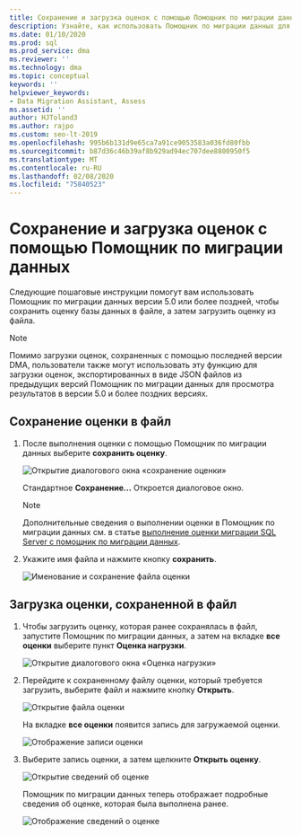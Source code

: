 ```yaml
---
title: Сохранение и загрузка оценок с помощью Помощник по миграции данных
description: Узнайте, как использовать Помощник по миграции данных для сохранения и загрузки оценок.
ms.date: 01/10/2020
ms.prod: sql
ms.prod_service: dma
ms.reviewer: ''
ms.technology: dma
ms.topic: conceptual
keywords: ''
helpviewer_keywords:
- Data Migration Assistant, Assess
ms.assetid: ''
author: HJToland3
ms.author: rajpo
ms.custom: seo-lt-2019
ms.openlocfilehash: 995b6b131d9e65ca7a91ce9053583a036fd80fbb
ms.sourcegitcommit: b87d36c46b39af8b929ad94ec707dee8800950f5
ms.translationtype: MT
ms.contentlocale: ru-RU
ms.lasthandoff: 02/08/2020
ms.locfileid: "75840523"
---
```

# <a name="save-and-load-assessments-with-data-migration-assistant"></a>Сохранение и загрузка оценок с помощью Помощник по миграции данных

Следующие пошаговые инструкции помогут вам использовать Помощник по миграции данных версии 5.0 или более поздней, чтобы сохранить оценку базы данных в файле, а затем загрузить оценку из файла.

> [!NOTE]
> Помимо загрузки оценок, сохраненных с помощью последней версии DMA, пользователи также могут использовать эту функцию для загрузки оценок, экспортированных в виде JSON файлов из предыдущих версий Помощник по миграции данных для просмотра результатов в версии 5.0 и более поздних версиях.

## <a name="saving-an-assessment-to-a-file"></a>Сохранение оценки в файл

1. После выполнения оценки с помощью Помощник по миграции данных выберите **сохранить оценку**.

   ![Открытие диалогового окна «сохранение оценки»](../dma/media/dma-save-load-assessments/dma-open-save-dialog.png)

   Стандартное **Сохранение...** Откроется диалоговое окно.

   > [!NOTE]
   > Дополнительные сведения о выполнении оценки в Помощник по миграции данных см. в статье [выполнение оценки миграции SQL Server с помощник по миграции данных](../dma/dma-assesssqlonprem.md).

2. Укажите имя файла и нажмите кнопку **сохранить**.

   ![Именование и сохранение файла оценки](../dma/media/dma-save-load-assessments/dma-name-save-assessment.png)

## <a name="loading-an-assessment-saved-to-a-file"></a>Загрузка оценки, сохраненной в файл

1. Чтобы загрузить оценку, которая ранее сохранялась в файл, запустите Помощник по миграции данных, а затем на вкладке **все оценки** выберите пункт **Оценка нагрузки**.

   ![Открытие диалогового окна «Оценка нагрузки»](../dma/media/dma-save-load-assessments/dma-open-load-dialog.png)

2. Перейдите к сохраненному файлу оценки, который требуется загрузить, выберите файл и нажмите кнопку **Открыть**.

   ![Открытие файла оценки](../dma/media/dma-save-load-assessments/dma-open-assessment.png)

   На вкладке **все оценки** появится запись для загружаемой оценки.

   ![Отображение записи оценки](../dma/media/dma-save-load-assessments/dma-display-assessment-entry.png)

3. Выберите запись оценки, а затем щелкните **Открыть оценку**.

   ![Открытие сведений об оценке](../dma/media/dma-save-load-assessments/dma-open-assessment-detail.png)

   Помощник по миграции данных теперь отображает подробные сведения об оценке, которая была выполнена ранее.

   ![Отображение сведений о оценке](../dma/media/dma-save-load-assessments/dma-display-assessment-detail.png)
